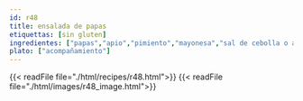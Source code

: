 ```yaml
---
id: r48
title: ensalada de papas
etiquettas: [sin gluten]
ingredientes: ["papas","apio","pimiento","mayonesa","sal de cebolla o ajo","pimienta","lechuga","huevo","salchichón","aderezo de tomate"]
plato: ["acompañamiento"]
---
```


{{< readFile file="./html/recipes/r48.html">}}
{{< readFile file="./html/images/r48_image.html">}}